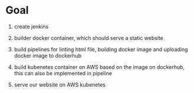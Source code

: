# Goal
 1. create jenkins

 2. builder docker container, which should serve a static website

 3. build pipelines for linting html file, building docker image and uploading docker image to dockerhub

 4. build kubenetes container on AWS based on the image on dockerhub, this can also be implemented in pipeline

 5. serve our website on AWS kubenetes 
 

